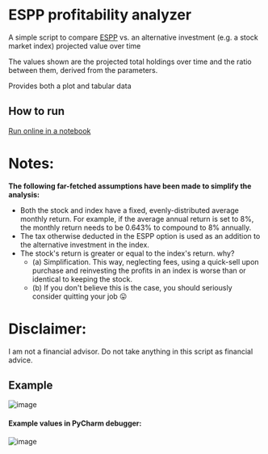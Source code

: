 # ESPP profitability analyzer
A simple script to compare [ESPP](https://www.investopedia.com/terms/e/espp.asp#:~:text=What%20Is%20an%20Employee%20Stock,date%20and%20the%20purchase%20date.) vs. an alternative investment (e.g. a stock market index) projected value over time

The values shown are the projected total holdings over time and the ratio between them, derived from the parameters.

Provides both a plot and tabular data

## How to run
[Run online in a notebook](https://datalore.jetbrains.com/notebook/L5aLk8hKwv2yIZSG9YzZRV/kHifqtHaqFr1wYtTncq8Lw/)

# Notes:
__The following far-fetched assumptions have been made to simplify the analysis:__
* Both the stock and index have a fixed, evenly-distributed average monthly return. For example, if the average annual return is set to 8%, the monthly return needs to be 0.643% to compound to 8% annually.
* The tax otherwise deducted in the ESPP option is used as an addition to the alternative investment in the index.
* The stock's return is greater or equal to the index's return. why? 
    * (a) Simplification. This way, neglecting fees, using a quick-sell upon purchase and reinvesting the profits in an index is worse than or identical to keeping the stock. 
    * (b) If you don't believe this is the case, you should seriously consider quitting your job 😛
	
# Disclaimer:
I am not a financial advisor. Do not take anything in this script as financial advice.

## Example
![image](https://user-images.githubusercontent.com/20489303/172058793-0cd0c380-cff4-43b2-9170-9b27d29dce0a.png)


#### Example values in PyCharm debugger:
![image](https://user-images.githubusercontent.com/20489303/172056516-0a904a0b-e492-4529-8757-5df597762511.png)
